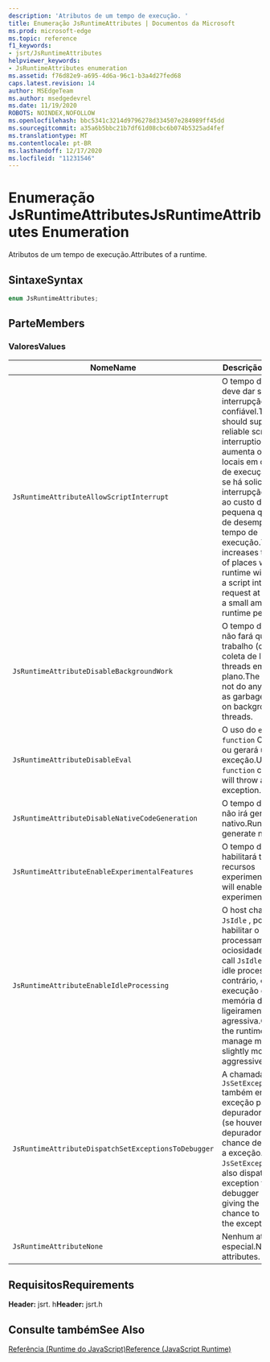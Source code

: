 ```yaml
---
description: 'Atributos de um tempo de execução. '
title: Enumeração JsRuntimeAttributes | Documentos da Microsoft
ms.prod: microsoft-edge
ms.topic: reference
f1_keywords:
- jsrt/JsRuntimeAttributes
helpviewer_keywords:
- JsRuntimeAttributes enumeration
ms.assetid: f76d82e9-a695-4d6a-96c1-b3a4d27fed68
caps.latest.revision: 14
author: MSEdgeTeam
ms.author: msedgedevrel
ms.date: 11/19/2020
ROBOTS: NOINDEX,NOFOLLOW
ms.openlocfilehash: bbc5341c3214d9796278d334507e284989ff45dd
ms.sourcegitcommit: a35a6b5bbc21b7df61d08cbc6b074b5325ad4fef
ms.translationtype: MT
ms.contentlocale: pt-BR
ms.lasthandoff: 12/17/2020
ms.locfileid: "11231546"
---
```

# <span data-ttu-id="f5a63-103">Enumeração JsRuntimeAttributes</span><span class="sxs-lookup"><span data-stu-id="f5a63-103">JsRuntimeAttributes Enumeration</span></span>

<span data-ttu-id="f5a63-104">Atributos de um tempo de execução.</span><span class="sxs-lookup"><span data-stu-id="f5a63-104">Attributes of a runtime.</span></span>  
  
## <span data-ttu-id="f5a63-105">Sintaxe</span><span class="sxs-lookup"><span data-stu-id="f5a63-105">Syntax</span></span>  
  
```cpp  
enum JsRuntimeAttributes;  
```  
  
## <span data-ttu-id="f5a63-106">Parte</span><span class="sxs-lookup"><span data-stu-id="f5a63-106">Members</span></span>  
  
### <span data-ttu-id="f5a63-107">Valores</span><span class="sxs-lookup"><span data-stu-id="f5a63-107">Values</span></span>  
  
|<span data-ttu-id="f5a63-108">Nome</span><span class="sxs-lookup"><span data-stu-id="f5a63-108">Name</span></span>|<span data-ttu-id="f5a63-109">Descrição</span><span class="sxs-lookup"><span data-stu-id="f5a63-109">Description</span></span>|  
|----------|-----------------|  
|`JsRuntimeAttributeAllowScriptInterrupt`|<span data-ttu-id="f5a63-110">O tempo de execução deve dar suporte à interrupção de script confiável.</span><span class="sxs-lookup"><span data-stu-id="f5a63-110">The runtime should support reliable script interruption.</span></span> <span data-ttu-id="f5a63-111">Isso aumenta o número de locais em que o tempo de execução verifica se há solicitações de interrupção de script ao custo de uma pequena quantidade de desempenho de tempo de execução.</span><span class="sxs-lookup"><span data-stu-id="f5a63-111">This increases the number of places where the runtime will check for a script interrupt request at the cost of a small amount of runtime performance.</span></span>|  
|`JsRuntimeAttributeDisableBackgroundWork`|<span data-ttu-id="f5a63-112">O tempo de execução não fará qualquer trabalho (como a coleta de lixo) em threads em segundo plano.</span><span class="sxs-lookup"><span data-stu-id="f5a63-112">The runtime will not do any work (such as garbage collection) on background threads.</span></span>|  
|`JsRuntimeAttributeDisableEval`|<span data-ttu-id="f5a63-113">O uso do `eval` `function` Construtor ou gerará uma exceção.</span><span class="sxs-lookup"><span data-stu-id="f5a63-113">Using `eval` or `function` constructor will throw an exception.</span></span>|  
|`JsRuntimeAttributeDisableNativeCodeGeneration`|<span data-ttu-id="f5a63-114">O tempo de execução não irá gerar código nativo.</span><span class="sxs-lookup"><span data-stu-id="f5a63-114">Runtime will not generate native code.</span></span>|  
|`JsRuntimeAttributeEnableExperimentalFeatures`|<span data-ttu-id="f5a63-115">O tempo de execução habilitará todos os recursos experimentais.</span><span class="sxs-lookup"><span data-stu-id="f5a63-115">Runtime will enable all experimental features.</span></span>|  
|`JsRuntimeAttributeEnableIdleProcessing`|<span data-ttu-id="f5a63-116">O host chamará `JsIdle` , portanto, habilitar o processamento de ociosidade.</span><span class="sxs-lookup"><span data-stu-id="f5a63-116">Host will call `JsIdle`, so enable idle processing.</span></span> <span data-ttu-id="f5a63-117">Caso contrário, o tempo de execução gerenciará a memória de forma ligeiramente mais agressiva.</span><span class="sxs-lookup"><span data-stu-id="f5a63-117">Otherwise, the runtime will manage memory slightly more aggressively.</span></span>|  
|`JsRuntimeAttributeDispatchSetExceptionsToDebugger`|<span data-ttu-id="f5a63-118">A chamada `JsSetException` também enviará a exceção para o depurador de script (se houver) dando ao depurador uma chance de interromper a exceção.</span><span class="sxs-lookup"><span data-stu-id="f5a63-118">Calling `JsSetException` will also dispatch the exception to the script debugger (if any) giving the debugger a chance to break on the exception.</span></span>|  
|`JsRuntimeAttributeNone`|<span data-ttu-id="f5a63-119">Nenhum atributo especial.</span><span class="sxs-lookup"><span data-stu-id="f5a63-119">No special attributes.</span></span>|  
  
## <span data-ttu-id="f5a63-120">Requisitos</span><span class="sxs-lookup"><span data-stu-id="f5a63-120">Requirements</span></span>  
 <span data-ttu-id="f5a63-121">**Header:** jsrt. h</span><span class="sxs-lookup"><span data-stu-id="f5a63-121">**Header:** jsrt.h</span></span>  
  
## <span data-ttu-id="f5a63-122">Consulte também</span><span class="sxs-lookup"><span data-stu-id="f5a63-122">See Also</span></span>  
 [<span data-ttu-id="f5a63-123">Referência (Runtime do JavaScript)</span><span class="sxs-lookup"><span data-stu-id="f5a63-123">Reference (JavaScript Runtime)</span></span>](../chakra-hosting/reference-javascript-runtime.md)
